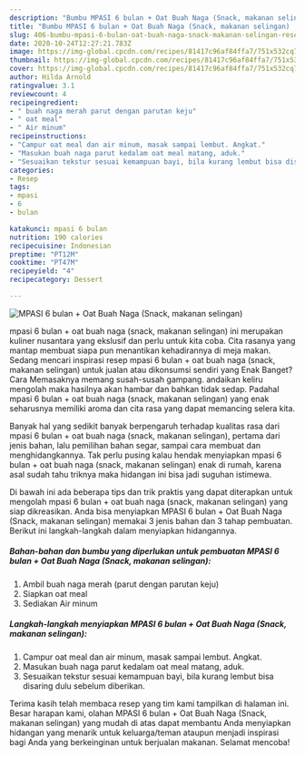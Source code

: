 ```yaml
---
description: "Bumbu MPASI 6 bulan + Oat Buah Naga (Snack, makanan selingan) | Resep Bumbu MPASI 6 bulan + Oat Buah Naga (Snack, makanan selingan) Yang Enak dan Simpel"
title: "Bumbu MPASI 6 bulan + Oat Buah Naga (Snack, makanan selingan) | Resep Bumbu MPASI 6 bulan + Oat Buah Naga (Snack, makanan selingan) Yang Enak dan Simpel"
slug: 406-bumbu-mpasi-6-bulan-oat-buah-naga-snack-makanan-selingan-resep-bumbu-mpasi-6-bulan-oat-buah-naga-snack-makanan-selingan-yang-enak-dan-simpel
date: 2020-10-24T12:27:21.783Z
image: https://img-global.cpcdn.com/recipes/81417c96af84ffa7/751x532cq70/mpasi-6-bulan-oat-buah-naga-snack-makanan-selingan-foto-resep-utama.jpg
thumbnail: https://img-global.cpcdn.com/recipes/81417c96af84ffa7/751x532cq70/mpasi-6-bulan-oat-buah-naga-snack-makanan-selingan-foto-resep-utama.jpg
cover: https://img-global.cpcdn.com/recipes/81417c96af84ffa7/751x532cq70/mpasi-6-bulan-oat-buah-naga-snack-makanan-selingan-foto-resep-utama.jpg
author: Hilda Arnold
ratingvalue: 3.1
reviewcount: 4
recipeingredient:
- " buah naga merah parut dengan parutan keju"
- " oat meal"
- " Air minum"
recipeinstructions:
- "Campur oat meal dan air minum, masak sampai lembut. Angkat."
- "Masukan buah naga parut kedalam oat meal matang, aduk."
- "Sesuaikan tekstur sesuai kemampuan bayi, bila kurang lembut bisa disaring dulu sebelum diberikan."
categories:
- Resep
tags:
- mpasi
- 6
- bulan

katakunci: mpasi 6 bulan 
nutrition: 190 calories
recipecuisine: Indonesian
preptime: "PT12M"
cooktime: "PT47M"
recipeyield: "4"
recipecategory: Dessert

---
```



![MPASI 6 bulan + Oat Buah Naga (Snack, makanan selingan)](https://img-global.cpcdn.com/recipes/81417c96af84ffa7/751x532cq70/mpasi-6-bulan-oat-buah-naga-snack-makanan-selingan-foto-resep-utama.jpg)


mpasi 6 bulan + oat buah naga (snack, makanan selingan) ini merupakan kuliner nusantara yang ekslusif dan perlu untuk kita coba. Cita rasanya yang mantap membuat siapa pun menantikan kehadirannya di meja makan.
Sedang mencari inspirasi resep mpasi 6 bulan + oat buah naga (snack, makanan selingan) untuk jualan atau dikonsumsi sendiri yang Enak Banget? Cara Memasaknya memang susah-susah gampang. andaikan keliru mengolah maka hasilnya akan hambar dan bahkan tidak sedap. Padahal mpasi 6 bulan + oat buah naga (snack, makanan selingan) yang enak seharusnya memiliki aroma dan cita rasa yang dapat memancing selera kita.

Banyak hal yang sedikit banyak berpengaruh terhadap kualitas rasa dari mpasi 6 bulan + oat buah naga (snack, makanan selingan), pertama dari jenis bahan, lalu pemilihan bahan segar, sampai cara membuat dan menghidangkannya. Tak perlu pusing kalau hendak menyiapkan mpasi 6 bulan + oat buah naga (snack, makanan selingan) enak di rumah, karena asal sudah tahu triknya maka hidangan ini bisa jadi suguhan istimewa.




Di bawah ini ada beberapa tips dan trik praktis yang dapat diterapkan untuk mengolah mpasi 6 bulan + oat buah naga (snack, makanan selingan) yang siap dikreasikan. Anda bisa menyiapkan MPASI 6 bulan + Oat Buah Naga (Snack, makanan selingan) memakai 3 jenis bahan dan 3 tahap pembuatan. Berikut ini langkah-langkah dalam menyiapkan hidangannya.

<!--inarticleads1-->

##### Bahan-bahan dan bumbu yang diperlukan untuk pembuatan MPASI 6 bulan + Oat Buah Naga (Snack, makanan selingan):

1. Ambil  buah naga merah (parut dengan parutan keju)
1. Siapkan  oat meal
1. Sediakan  Air minum




<!--inarticleads2-->

##### Langkah-langkah menyiapkan MPASI 6 bulan + Oat Buah Naga (Snack, makanan selingan):

1. Campur oat meal dan air minum, masak sampai lembut. Angkat.
1. Masukan buah naga parut kedalam oat meal matang, aduk.
1. Sesuaikan tekstur sesuai kemampuan bayi, bila kurang lembut bisa disaring dulu sebelum diberikan.




Terima kasih telah membaca resep yang tim kami tampilkan di halaman ini. Besar harapan kami, olahan MPASI 6 bulan + Oat Buah Naga (Snack, makanan selingan) yang mudah di atas dapat membantu Anda menyiapkan hidangan yang menarik untuk keluarga/teman ataupun menjadi inspirasi bagi Anda yang berkeinginan untuk berjualan makanan. Selamat mencoba!
